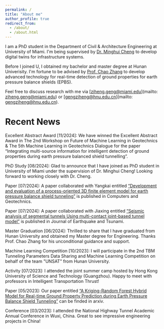 ```yaml
---
permalink: /
title: "About me"
author_profile: true
redirect_from: 
  - /about/
  - /about.html
---
```


I am a PhD student in the Department of Civil & Architecture Engineering at University of Miami. I'm being supervised by [Dr. Minghui Cheng](https://fsminghuic.wixsite.com/minghuicheng) to develop digital twins for infrastructure systems.

Before I joined U, I obtained my bachelor and master degree at Hunan Univerisity. I'm fortune to be advised by [Prof. Chao Zhang](https://chaozhanghnu.github.io/) to develop advanced technology for real-time detection of ground properties for earth pressure balance shields (EPBS).

Feel free to discuss research with me via [ziheng.geng@miami.edu](mailto: ziheng.geng@miami.edu) or [gengziheng@hnu.edu.cn](mailto: gengziheng@hnu.edu.cn).

# Recent News
Excellent Abstract Award [11/2024]: We have winned the Excellent Abstract Award in The 2nd Workshop on Future of Machine Learning in Geotechnics & The 5th Machine Learning in Geotechnics Dialogue for the paper “Integrating multi-source information for intelligent detection of ground properties during earth pressure balanced shield tunnelling”. 

PhD Study [08/2024]: Glad to announce that I have joined as PhD student in University of Miami under the supervision of Dr. Minghui Cheng! Looking forward to working closely with Dr. Cheng.

Paper [07/2024]: A paper collaborated with Yangkai entitled [“Development and evaluation of a process-oriented 3D finite element model for earth pressure balance shield tunneling”](https://www.sciencedirect.com/science/article/pii/S0266352X24002830) is published in Computers and Geotechnics.

Paper [07/2024]: A paper collaborated with Jiaxing entitled [“Seismic analysis of segmental tunnels Using multi-contact joint-based tunnel model”](https://www.worldscientific.com/doi/full/10.1142/S1793431124500209) is published in Journal of Earthquake and Tsunami.

Master Graduation [06/2024]: Thrilled to share that I have graduated from Hunan University and obtained my Master degree for Engineering. Thanks Prof. Chao Zhang for his unconditional guidance and support.

Machine Learning Competition [10/2023]: I will participate in the 2nd TBM Tunneling Parameters Data Sharing and Machine Learning Competition on behalf of the team "UNSAT" from Hunan University.

Activity [07/2023]: I attended the joint summer camp hosted by Hong Kong University of Science and Technology (Guangzhou). Happy to meet with professors in Intelligent Transportation Thrust!

Paper [05/2023]: Our paper entitled [“A Kriging-Random Forest Hybrid Model for Real-time Ground Property Prediction during Earth Pressure Balance Shield Tunneling”](https://arxiv.org/abs/2305.05128) can be finded in arxiv.

Conference [03/2023]: I attended the National Highway Tunnel Academic Annual Conference in Wuxi, China. Great to see impressive engineering projects in China!

